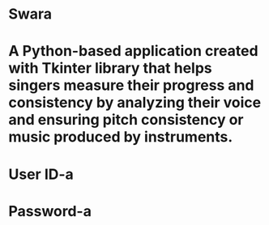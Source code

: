 # Swara
# A Python-based application created with Tkinter library that helps singers measure their progress and consistency by analyzing their voice and ensuring pitch consistency or music produced by instruments.
# User ID-a
# Password-a
